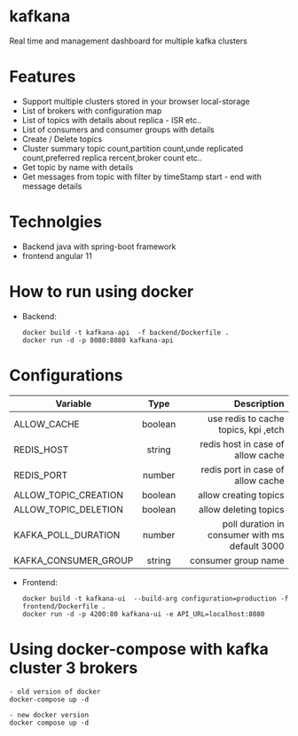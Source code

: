 # kafkana
Real time and management  dashboard  for multiple kafka clusters 


# Features
 - Support multiple clusters stored in your browser local-storage 
 - List of brokers with configuration map
 - List of topics with details about replica - ISR etc..
 - List of consumers and consumer groups with details
 - Create / Delete topics
 - Cluster summary topic count,partition count,unde replicated count,preferred replica rercent,broker count etc..
 - Get topic by name with details
 - Get messages from topic with filter by timeStamp start - end with message details 

# Technolgies
 - Backend java with spring-boot framework
 - frontend angular 11
 
 
 # How to run using docker
  - Backend:
    ```
    docker build -t kafkana-api  -f backend/Dockerfile .
    docker run -d -p 8080:8080 kafkana-api
    ```
 # Configurations
  | Variable       | Type         |Description|
| ------------- |:-------------:| -----:|
| ALLOW_CACHE   | boolean       | use redis to cache topics, kpi ,etch |
| REDIS_HOST    | string        | redis host in case of allow cache |
| REDIS_PORT    | number        |    redis port in case of allow cache  |
| ALLOW_TOPIC_CREATION    | boolean        |    allow creating topics  |
| ALLOW_TOPIC_DELETION    | boolean       |    allow deleting topics  |
| KAFKA_POLL_DURATION    | number       |    poll duration in consumer with ms default 3000  |
| KAFKA_CONSUMER_GROUP    |string       |    consumer group name  |

 - Frontend:
   ```
   docker build -t kafkana-ui  --build-arg configuration=production -f frontend/Dockerfile .
   docker run -d -p 4200:80 kafkana-ui -e API_URL=localhost:8080
   ```

# Using docker-compose with kafka cluster 3 brokers 
  ```
  - old version of docker
  docker-compose up -d
  
  - new docker version 
  docker compose up -d
  ```
